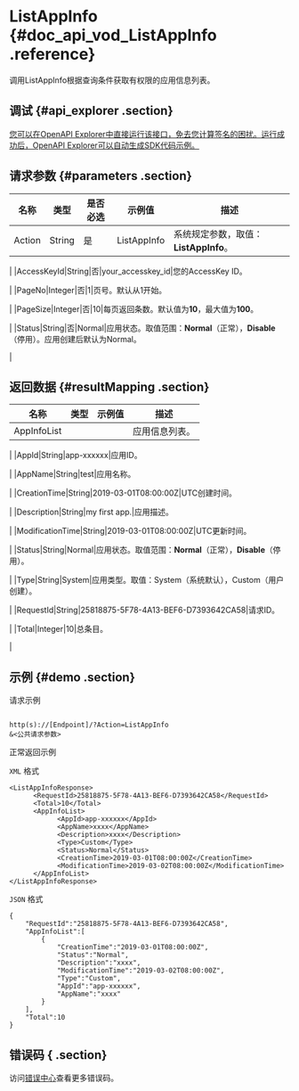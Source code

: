 # ListAppInfo {#doc_api_vod_ListAppInfo .reference}

调用ListAppInfo根据查询条件获取有权限的应用信息列表。

## 调试 {#api_explorer .section}

[您可以在OpenAPI Explorer中直接运行该接口，免去您计算签名的困扰。运行成功后，OpenAPI Explorer可以自动生成SDK代码示例。](https://api.aliyun.com/#product=vod&api=ListAppInfo&type=RPC&version=2017-03-21)

## 请求参数 {#parameters .section}

|名称|类型|是否必选|示例值|描述|
|--|--|----|---|--|
|Action|String|是|ListAppInfo|系统规定参数，取值：**ListAppInfo**。

 |
|AccessKeyId|String|否|your\_accesskey\_id|您的AccessKey ID。

 |
|PageNo|Integer|否|1|页号。默认从1开始。

 |
|PageSize|Integer|否|10|每页返回条数。默认值为**10**，最大值为**100**。

 |
|Status|String|否|Normal|应用状态。取值范围：**Normal**（正常），**Disable**（停用）。应用创建后默认为Normal。

 |

## 返回数据 {#resultMapping .section}

|名称|类型|示例值|描述|
|--|--|---|--|
|AppInfoList| | |应用信息列表。

 |
|AppId|String|app-xxxxxx|应用ID。

 |
|AppName|String|test|应用名称。

 |
|CreationTime|String|2019-03-01T08:00:00Z|UTC创建时间。

 |
|Description|String|my first app.|应用描述。

 |
|ModificationTime|String|2019-03-01T08:00:00Z|UTC更新时间。

 |
|Status|String|Normal|应用状态。取值范围：**Normal**（正常），**Disable**（停用）。

 |
|Type|String|System|应用类型。取值：System（系统默认），Custom（用户创建）。

 |
|RequestId|String|25818875-5F78-4A13-BEF6-D7393642CA58|请求ID。

 |
|Total|Integer|10|总条目。

 |

## 示例 {#demo .section}

请求示例

``` {#request_demo}

http(s)://[Endpoint]/?Action=ListAppInfo
&<公共请求参数>

```

正常返回示例

`XML` 格式

``` {#xml_return_success_demo}
<ListAppInfoResponse>
	  <RequestId>25818875-5F78-4A13-BEF6-D7393642CA58</RequestId>
	  <Total>10</Total>
	  <AppInfoList>
		    <AppId>app-xxxxxx</AppId>
		    <AppName>xxxx</AppName>
		    <Description>xxxx</Description>
		    <Type>Custom</Type>
		    <Status>Normal</Status>
		    <CreationTime>2019-03-01T08:00:00Z</CreationTime>
		    <ModificationTime>2019-03-02T08:00:00Z</ModificationTime>
	  </AppInfoList>
</ListAppInfoResponse>
```

`JSON` 格式

``` {#json_return_success_demo}
{
	"RequestId":"25818875-5F78-4A13-BEF6-D7393642CA58",
	"AppInfoList":[
		{
			"CreationTime":"2019-03-01T08:00:00Z",
			"Status":"Normal",
			"Description":"xxxx",
			"ModificationTime":"2019-03-02T08:00:00Z",
			"Type":"Custom",
			"AppId":"app-xxxxxx",
			"AppName":"xxxx"
		}
	],
	"Total":10
}
```

## 错误码 { .section}

访问[错误中心](https://error-center.aliyun.com/status/product/vod)查看更多错误码。


